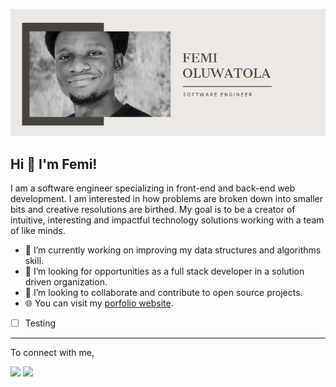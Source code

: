 ![Oluwafemi Blessing Oluwatola's banner](https://github.com/Oluwa-Femi/Oluwa-Femi/blob/master/banner.png)

## Hi 👋 I'm Femi!
 I am a software engineer specializing in front-end and back-end web development. I am interested in how problems are broken down into smaller bits and creative resolutions are birthed. My goal is to be a creator of intuitive, interesting and impactful technology solutions working with a team of like minds. 

- 🔭 I’m currently working on improving my data structures and algorithms skill.
- 🌱 I’m looking for opportunities as a full stack developer in a solution driven organization.
- 👯 I’m looking to collaborate and contribute to open source projects.
- 🌐 You can visit my [porfolio website](https://femioluwatola.com/).
- [ ] Testing
---
To connect with me,

[<img src="https://img.shields.io/badge/twitter-%231DA1F2.svg?&style=for-the-badge&logo=twitter&logoColor=white" />](https://twitter.com/femi_oluwatola)  [<img src="https://img.shields.io/badge/linkedin-%230077B5.svg?&style=for-the-badge&logo=linkedin&logoColor=white" />](https://www.linkedin.com/in/oluwafemi-oluwatola/)

<!-- ---
My Github Stats: 

<br>

<p align = "center">
  <img src = "https://github-readme-stats.vercel.app/api?username=Oluwa-femi&show_icons=true&theme=radical&line_height=27">
  <img src = "https://github-readme-stats.vercel.app/api/top-langs/?username=Oluwa-femi&hide=css,html&theme=tokyonight">
</p> -->
